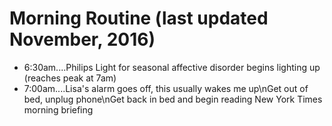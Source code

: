 # Morning Routine (last updated November, 2016)

- 6:30am....Philips Light for seasonal affective disorder begins lighting up (reaches peak at 7am)
- 7:00am....Lisa's alarm goes off, this usually wakes me up\nGet out of bed, unplug phone\nGet back in bed and begin reading New York Times morning briefing
